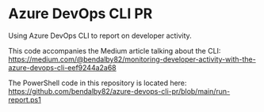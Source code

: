 # Azure DevOps CLI PR
Using Azure DevOps CLI to report on developer activity.  

This code accompanies the Medium article talking about the CLI:  
https://medium.com/@bendalby82/monitoring-developer-activity-with-the-azure-devops-cli-eef9244a2a68  

The PowerShell code in this repository is located here:  
https://github.com/bendalby82/azure-devops-cli-pr/blob/main/run-report.ps1  

